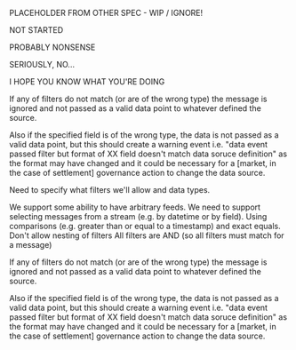 PLACEHOLDER FROM OTHER SPEC - WIP / IGNORE! 

NOT STARTED


PROBABLY NONSENSE




SERIOUSLY, NO...




I HOPE YOU KNOW WHAT YOU'RE DOING




If any of filters do not match (or are of the wrong type) the message is ignored and not passed as a valid data point to whatever defined the source.

Also if the specified field is of the wrong type, the data is not passed as a valid data point, but this should create a warning event i.e. "data event passed filter but format of XX field doesn't match data soruce definition" as the format may have changed and it could be necessary for a [market, in the case of settlement] governance action to change the data source.

Need to specify what filters we'll allow and data types.

We support some ability to have arbitrary feeds.
We need to support selecting messages from a stream (e.g. by datetime or by field). Using comparisons (e.g. greater than or equal to a timestamp) and exact equals.
Don't allow nesting of filters
All filters are AND (so all filters must match for a message)


If any of filters do not match (or are of the wrong type) the message is ignored and not passed as a valid data point to whatever defined the source.

Also if the specified field is of the wrong type, the data is not passed as a valid data point, but this should create a warning event i.e. "data event passed filter but format of XX field doesn't match data soruce definition" as the format may have changed and it could be necessary for a [market, in the case of settlement] governance action to change the data source.